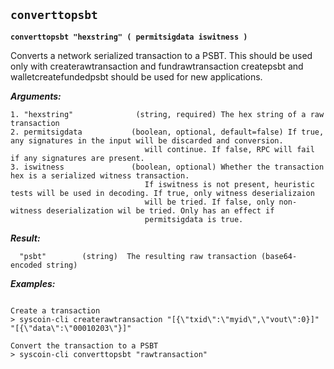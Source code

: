 ## **`converttopsbt`**

**`converttopsbt "hexstring" ( permitsigdata iswitness )`**

Converts a network serialized transaction to a PSBT. This should be used only with createrawtransaction and fundrawtransaction
createpsbt and walletcreatefundedpsbt should be used for new applications.

***Arguments:***

```
1. "hexstring"              (string, required) The hex string of a raw transaction
2. permitsigdata           (boolean, optional, default=false) If true, any signatures in the input will be discarded and conversion.
                              will continue. If false, RPC will fail if any signatures are present.
3. iswitness               (boolean, optional) Whether the transaction hex is a serialized witness transaction.
                              If iswitness is not present, heuristic tests will be used in decoding. If true, only witness deserializaion
                              will be tried. If false, only non-witness deserialization wil be tried. Only has an effect if
                              permitsigdata is true.

```



***Result:***

```
  "psbt"        (string)  The resulting raw transaction (base64-encoded string)

```



***Examples:***

```

Create a transaction
> syscoin-cli createrawtransaction "[{\"txid\":\"myid\",\"vout\":0}]" "[{\"data\":\"00010203\"}]"

Convert the transaction to a PSBT
> syscoin-cli converttopsbt "rawtransaction"
```
